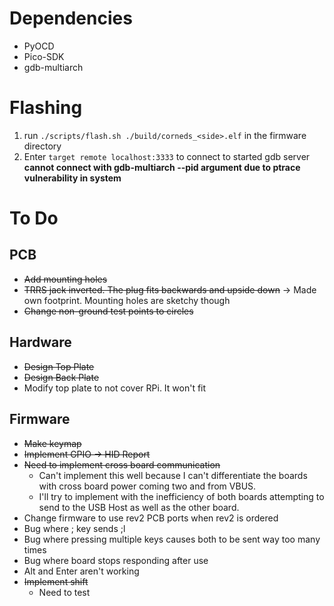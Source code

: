 # Dependencies
 * PyOCD
 * Pico-SDK
 * gdb-multiarch

# Flashing
1. run `./scripts/flash.sh ./build/corneds_<side>.elf` in the firmware directory
2. Enter `target remote localhost:3333` to connect to started gdb server
**cannot connect with gdb-multiarch --pid argument due to ptrace vulnerability in system**


# To Do
## PCB
 * ~~Add mounting holes~~
 * ~~TRRS jack inverted. The plug fits backwards and upside down~~ -> Made own footprint. Mounting holes are sketchy though
 * ~~Change non-ground test points to circles~~

## Hardware
 * ~~Design Top Plate~~
 * ~~Design Back Plate~~
 * Modify top plate to not cover RPi. It won't fit

## Firmware
 * ~~Make keymap~~
 * ~~Implement GPIO -> HID Report~~
 * ~~Need to implement cross board communication~~
   * Can't implement this well because I can't differentiate the boards with cross board power coming two and from VBUS.
   * I'll try to implement with the inefficiency of both boards attempting to send to the USB Host as well as the other board.
 * Change firmware to use rev2 PCB ports when rev2 is ordered
 * Bug where ; key sends ;l
 * Bug where pressing multiple keys causes both to be sent way too many times
 * Bug where board stops responding after use
 * Alt and Enter aren't working
 * ~~Implement shift~~
   * Need to test
